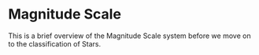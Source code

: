 # Magnitude Scale

This is a brief overview of the Magnitude Scale system before we move on to the classification of Stars.